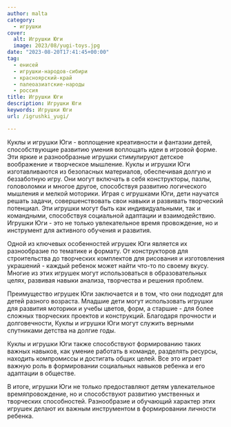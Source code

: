 ```yaml
---
author: malta
category:
  - игрушки
cover:
  alt: Игрушки Юги
  image: 2023/08/yugi-toys.jpg
date: "2023-08-20T17:41:45+00:00"
tag:
  - енисей
  - игрушки-народов-сибири
  - красноярский-край
  - палеоазиатские-народы
  - россия
title: Игрушки Юги
description: Игрушки Юги
keywords: Игрушки Юги
url: /igrushki_yugi/

---
```

Куклы и игрушки Юги \- воплощение креативности и фантазии детей, способствующие развитию умения воплощать идеи в игровой форме. Эти яркие и разнообразные игрушки стимулируют детское воображение и творческое мышление. Куклы и игрушки Юги изготавливаются из безопасных материалов, обеспечивая долгую и беззаботную игру. Они могут включать в себя конструкторы, пазлы, головоломки и многое другое, способствуя развитию логического мышления и мелкой моторики. Играя с игрушками Юги, дети научатся решать задачи, совершенствовать свои навыки и развивать творческий потенциал. Эти игрушки могут быть как индивидуальными, так и командными, способствуя социальной адаптации и взаимодействию. Игрушки Юги \- это не только увлекательное время провождение, но и инструмент для активного обучения и развития.

Одной из ключевых особенностей игрушек Юги является их разнообразие по тематике и формату. От конструкторов для строительства до творческих комплектов для рисования и изготовления украшений \- каждый ребенок может найти что-то по своему вкусу. Многие из этих игрушек могут использоваться в образовательных целях, развивая навыки анализа, творчества и решения проблем.

Преимущество игрушек Юги заключается и в том, что они подходят для детей разного возраста. Младшие дети могут использовать игрушки для развития моторики и учебы цветов, форм, а старшие \- для более сложных творческих проектов и конструкций. Благодаря прочности и долговечности, Куклы и игрушки Юги могут служить верными спутниками детства на долгие годы.

Куклы и игрушки Юги также способствуют формированию таких важных навыков, как умение работать в команде, разделять ресурсы, находить компромиссы и достигать общих целей. Все это играет важную роль в формировании социальных навыков ребенка и его адаптации в обществе.

В итоге, игрушки Юги не только предоставляют детям увлекательное времяпровождение, но и способствуют развитию умственных и творческих способностей. Разнообразие и обучающий характер этих игрушек делают их важным инструментом в формировании личности ребенка.

